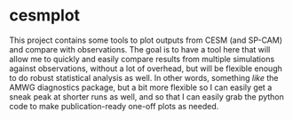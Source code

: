 # cesmplot
This project contains some tools to plot outputs from CESM (and SP-CAM) and compare with observations. The goal is to have a tool here that will allow me to quickly and easily compare results from multiple simulations against observations, without a lot of overhead, but will be flexible enough to do robust statistical analysis as well. In other words, something *like* the AMWG diagnostics package, but a bit more flexible so I can easily get a sneak peak at shorter runs as well, and so that I can easily grab the python code to make publication-ready one-off plots as needed.
